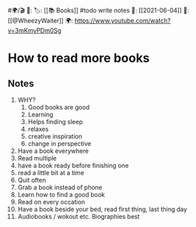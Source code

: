  #🌍/🎬 
🔗: 
🏷️: [[📚 Books]] #todo write notes
📅: [[2021-06-04]] 
🧑: [[@WheezyWaiter]]
🌍: https://www.youtube.com/watch?v=3mKmyPDm0Sg

# How to read more books

## Notes

1. WHY?
	1. Good books are good
	2. Learning
	3. Helps finding sleep
	4. relaxes
	5. creative inspiration
	6. change in perspective
2. Have a book everywhere
3. Read multiple
4. have a book ready before finishing one
5. read a little bit at a time
6. Quit often
7. Grab a book instead of phone
8. Learn how to find a good book
9. Read on every occation
10. Have a book beside your bed, read first thing, last thing day
11. Audiobooks / wokout etc. Biographies best

